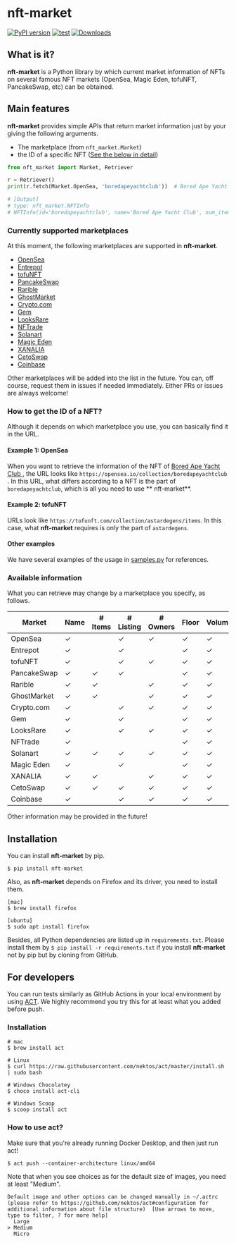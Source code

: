 # nft-market

[![PyPI version](https://badge.fury.io/py/nft-market.svg)](https://badge.fury.io/py/nft-market)
[![test](https://github.com/ukaznil/nft-market/actions/workflows/pytest.yml/badge.svg?branch=master)](https://github.com/ukaznil/nft-market/actions/workflows/pytest.yml)
[![Downloads](https://pepy.tech/badge/nft-market)](https://pepy.tech/project/nft-market)

## What is it?

**nft-market** is a Python library by which current market information of NFTs on several famous NFT markets (OpenSea,
Magic Eden, tofuNFT, PancakeSwap, etc) can be obtained.

## Main features

**nft-market** provides simple APIs that return market information just by your giving the following arguments.

- The marketplace (from `nft_market.Market`)
- the ID of a specific NFT ([See the below in detail](https://github.com/ukaznil/nft-market#how-to-get-the-id-of-a-nft))

```python
from nft_market import Market, Retriever

r = Retriever()
print(r.fetch(Market.OpenSea, 'boredapeyachtclub'))  # Bored Ape Yacht Club

# [Output]
# type: nft_market.NFTInfo
# NFTInfo(id='boredapeyachtclub', name='Bored Ape Yacht Club', num_items_all=None, num_listing=10000, num_owners=6400, floor=111.0, volume=487600.0)
```

### Currently supported marketplaces

At this moment, the following marketplaces are supported in **nft-market**.

- [OpenSea](https://opensea.io/)
- [Entrepot](https://entrepot.app/)
- [tofuNFT](https://tofunft.com/)
- [PancakeSwap](https://pancakeswap.finance/nfts/)
- [Rarible](https://rarible.com/)
- [GhostMarket](https://ghostmarket.io/)
- [Crypto.com](https://crypto.com/nft/)
- [Gem](https://www.gem.xyz/)
- [LooksRare](https://looksrare.org/)
- [NFTrade](https://nftrade.com/)
- [Solanart](https://solanart.io/)
- [Magic Eden](https://magiceden.io/)
- [XANALIA](https://www.xanalia.com/)
- [CetoSwap](https://7pnex-saaaa-aaaai-qbhwa-cai.raw.ic0.app/)
- [Coinbase](https://nft.coinbase.com/)

Other marketplaces will be added into the list in the future. You can, off course, request them in issues if needed
immediately. Either PRs or issues are always welcome!

### How to get the ID of a NFT?

Although it depends on which marketplace you use, you can basically find it in the URL.

#### Example 1: OpenSea

When you want to retrieve the information of the NFT of [Bored Ape Yacht Club
](https://opensea.io/collection/boredapeyachtclub), the URL looks like `https://opensea.io/collection/boredapeyachtclub`
. In this URL, what differs according to a NFT is the part of `boredapeyachtclub`, which is all you need to use **
nft-market**.

#### Example 2: tofuNFT

URLs look like `https://tofunft.com/collection/astardegens/items`. In this case, what **nft-market** requires is only
the part of `astardegens`.

#### Other examples

We have several examples of the usage in [samples.py](https://github.com/ukaznil/nft-market/blob/master/samples.py) for
references.

### Available information

What you can retrieve may change by a marketplace you specify, as follows.

| Market      | Name    | # Items | # Listing | # Owners | Floor   | Volume  |
|-------------|---------|---------|-----------|----------|---------|---------|
| OpenSea     | &check; |         | &check;   | &check;  | &check; | &check; |
| Entrepot    | &check; |         | &check;   |          | &check; | &check; |
| tofuNFT     | &check; |         | &check;   | &check;  | &check; | &check; |
| PancakeSwap | &check; | &check; | &check;   |          | &check; | &check; |
| Rarible     | &check; | &check; |           | &check;  | &check; | &check; |
| GhostMarket | &check; | &check; |           | &check;  | &check; | &check; |
| Crypto.com  | &check; |         | &check;   | &check;  | &check; | &check; |
| Gem         | &check; |         | &check;   |          | &check; | &check; |
| LooksRare   | &check; |         | &check;   | &check;  | &check; | &check; |
| NFTrade     | &check; |         |           |          | &check; | &check; |
| Solanart    | &check; | &check; | &check;   | &check;  | &check; | &check; |
| Magic Eden  | &check; |         | &check;   |          | &check; | &check; |
| XANALIA     | &check; | &check; |           | &check;  | &check; | &check; | 
| CetoSwap    | &check; | &check; | &check;   | &check;  | &check; | &check; | 
| Coinbase    | &check; |         | &check;   | &check;  | &check; | &check; |

Other information may be provided in the future!

## Installation

You can install **nft-market** by pip.

```shell
$ pip install nft-market
```

Also, as **nft-market** depends on Firefox and its driver, you need to install them.

```shell
[mac]
$ brew install firefox

[ubuntu]
$ sudo apt install firefox
```

Besides, all Python dependencies are listed up in `requirements.txt`. Please install them
by `$ pip install -r requirements.txt` if you install **nft-market** not by pip but by cloning from GitHub.

## For developers

You can run tests similarly as GitHub Actions in your local environment by using [ACT](https://github.com/nektos/act).
We highly recommend you try this for at least what you added before push.

### Installation

```shell
# mac
$ brew install act

# Linux
$ curl https://raw.githubusercontent.com/nektos/act/master/install.sh | sudo bash

# Windows Chocolatey
$ choco install act-cli

# Windows Scoop
$ scoop install act
```

### How to use act?

Make sure that you're already running Docker Desktop, and then just run act!

```shell
$ act push --container-architecture linux/amd64
```

Note that when you see choices as for the default size of images, you need at least "Medium".

```shell
Default image and other options can be changed manually in ~/.actrc (please refer to https://github.com/nektos/act#configuration for additional information about file structure)  [Use arrows to move, type to filter, ? for more help]
  Large
> Medium
  Micro
```